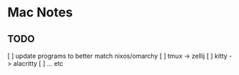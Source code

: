 # Mac Notes

## TODO

[ ] update programs to better match nixos/omarchy
  [ ] tmux -> zellij
  [ ] kitty -> alacritty
  [ ] ... etc

